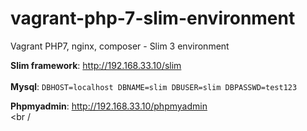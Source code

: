 # vagrant-php-7-slim-environment
Vagrant PHP7, nginx, composer - Slim 3 environment

**Slim framework**: http://192.168.33.10/slim<br />
<br />
**Mysql**:
`DBHOST=localhost
DBNAME=slim
DBUSER=slim
DBPASSWD=test123`

**Phpmyadmin**: http://192.168.33.10/phpmyadmin<br /><br /
